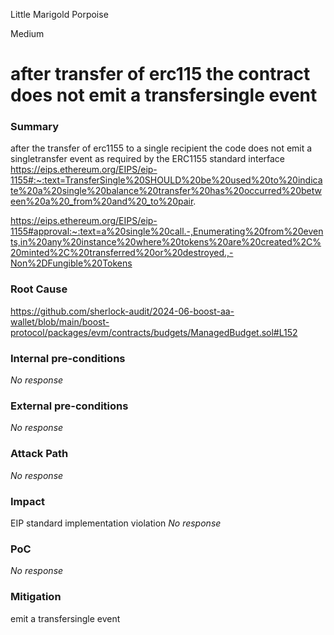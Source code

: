 Little Marigold Porpoise

Medium

# after transfer of erc115 the contract does not emit a transfersingle event

### Summary

after the transfer of erc1155 to a single recipient the code does not emit a singletransfer event as required by the ERC1155 standard interface   https://eips.ethereum.org/EIPS/eip-1155#:~:text=TransferSingle%20SHOULD%20be%20used%20to%20indicate%20a%20single%20balance%20transfer%20has%20occurred%20between%20a%20_from%20and%20_to%20pair. 

https://eips.ethereum.org/EIPS/eip-1155#approval:~:text=a%20single%20call.-,Enumerating%20from%20events,in%20any%20instance%20where%20tokens%20are%20created%2C%20minted%2C%20transferred%20or%20destroyed.,-Non%2DFungible%20Tokens

### Root Cause

https://github.com/sherlock-audit/2024-06-boost-aa-wallet/blob/main/boost-protocol/packages/evm/contracts/budgets/ManagedBudget.sol#L152

### Internal pre-conditions

_No response_

### External pre-conditions

_No response_

### Attack Path

_No response_

### Impact
 EIP standard implementation violation
_No response_

### PoC

_No response_

### Mitigation

emit a transfersingle event 